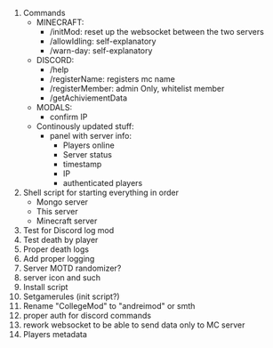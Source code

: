 1. Commands
    - MINECRAFT:
        - /initMod: reset up the websocket between the two servers
        - /allowIdling: self-explanatory
        - /warn-day: self-explanatory
    - DISCORD:
        - /help
        - /registerName: registers mc name
        - /registerMember: admin Only, whitelist member
        - /getAchiviementData
    - MODALS:
        - confirm IP
    - Continously updated stuff:
        - panel with server info:
            - Players online
            - Server status
            - timestamp
            - IP
            - authenticated players
2. Shell script for starting everything in order
    - Mongo server
    - This server
    - Minecraft server
3. Test for Discord log mod
4. Test death by player
5. Proper death logs
6. Add proper logging
7. Server MOTD randomizer?
8. server icon and such
9. Install script
10. Setgamerules (init script?)
11. Rename "CollegeMod" to "andreimod" or smth
12. proper auth for discord commands
13. rework websocket to be able to send data only to MC server
14. Players metadata
